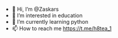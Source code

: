 - 👋 Hi, I’m @Zaskars
- 👀 I’m interested in education
- 🌱 I’m currently learning python
- 📫 How to reach me https://t.me/h8tea_1

<!---
Zaskars/Zaskars is a ✨ special ✨ repository because its `README.md` (this file) appears on your GitHub profile.
You can click the Preview link to take a look at your changes.
--->
